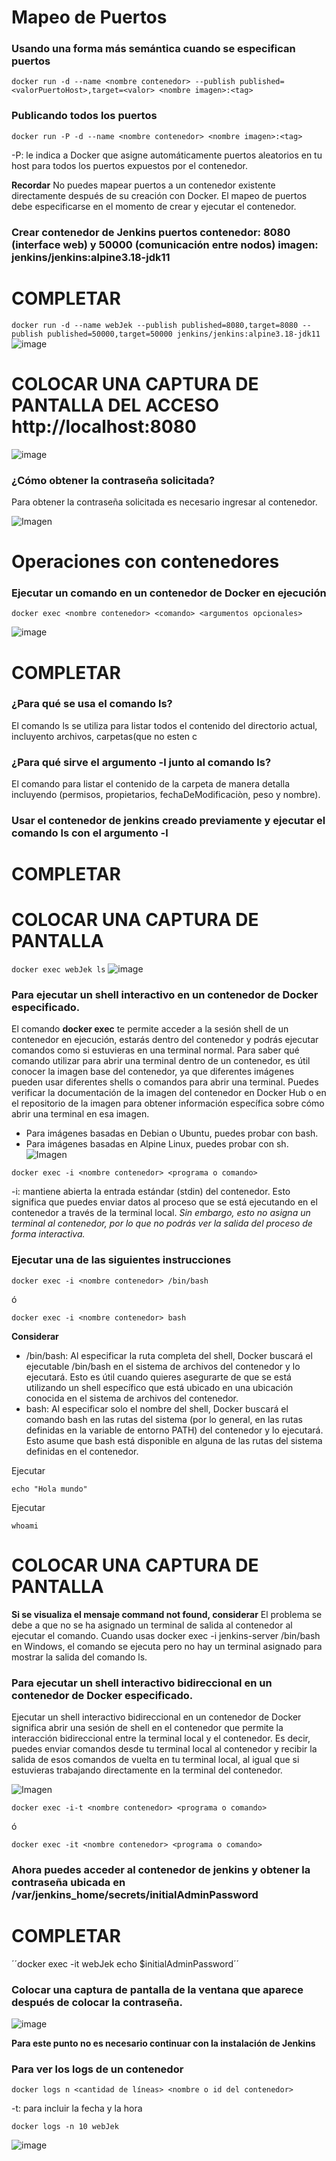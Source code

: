 # Mapeo de Puertos 
### Usando una forma más semántica cuando se especifican puertos

```
docker run -d --name <nombre contenedor> --publish published=<valorPuertoHost>,target=<valor> <nombre imagen>:<tag> 
```
### Publicando todos los puertos
```
docker run -P -d --name <nombre contenedor> <nombre imagen>:<tag> 
```

-P: le indica a Docker que asigne automáticamente puertos aleatorios en tu host para todos los puertos expuestos por el contenedor.

**Recordar**
No puedes mapear puertos a un contenedor existente directamente después de su creación con Docker. El mapeo de puertos debe especificarse en el momento de crear y ejecutar el contenedor.

### Crear contenedor de Jenkins puertos contenedor: 8080 (interface web) y 50000 (comunicación entre nodos) imagen: jenkins/jenkins:alpine3.18-jdk11
# COMPLETAR

```docker run -d --name webJek --publish published=8080,target=8080 --publish published=50000,target=50000 jenkins/jenkins:alpine3.18-jdk11```
![image](https://github.com/estevan-j/2024A-ISWD633-GR1/assets/94009206/a30f5c56-11a8-4f2c-8eda-1ef134417895)

# COLOCAR UNA CAPTURA DE PANTALLA  DEL ACCESO http://localhost:8080
![image](https://github.com/estevan-j/2024A-ISWD633-GR1/assets/94009206/8b323353-f241-4850-8875-f4fa36fea2b3)

### ¿Cómo obtener la contraseña solicitada?
Para obtener la contraseña solicitada es necesario ingresar al contenedor.

![Imagen](imagenes/jenkins.PNG)

# Operaciones con contenedores

### Ejecutar un comando en un contenedor de Docker en ejecución
```
docker exec <nombre contenedor> <comando> <argumentos opcionales>
```
![image](https://github.com/estevan-j/2024A-ISWD633-GR1/assets/94009206/ece032f3-1fab-4525-8b00-2519cdf8ffaf)

# COMPLETAR
### ¿Para qué se usa el comando ls?
El comando ls se utiliza para listar todos el contenido del directorio actual, incluyento archivos, carpetas(que no esten c
### ¿Para qué sirve el argumento -l junto al comando ls?
El comando para listar el contenido de la carpeta de manera detalla incluyendo (permisos, propietarios, fechaDeModificaciòn, peso y nombre).
### Usar el contenedor de jenkins creado previamente y ejecutar el comando ls con el argumento -l

# COMPLETAR
# COLOCAR UNA CAPTURA DE PANTALLA
```docker exec webJek ls```
![image](https://github.com/estevan-j/2024A-ISWD633-GR1/assets/94009206/f2a7628a-e6d3-4e05-a857-3b73c76c54b2)

### Para ejecutar un shell interactivo en un contenedor de Docker especificado.
El comando **docker exec** te permite acceder a la sesión shell de un contenedor en ejecución, estarás dentro del contenedor y podrás ejecutar comandos como si estuvieras en una terminal normal. 
Para saber qué comando utilizar para abrir una terminal dentro de un contenedor, es útil conocer la imagen base del contenedor, ya que diferentes imágenes pueden usar diferentes shells o comandos para abrir una terminal. Puedes verificar la documentación de la imagen del contenedor en Docker Hub o en el repositorio de la imagen para obtener información específica sobre cómo abrir una terminal en esa imagen.
- Para imágenes basadas en Debian o Ubuntu, puedes probar con bash.
- Para imágenes basadas en Alpine Linux, puedes probar con sh.
![Imagen](imagenes/jenkins-i.PNG)
```
docker exec -i <nombre contenedor> <programa o comando>
```
-i: mantiene abierta la entrada estándar (stdin) del contenedor. Esto significa que puedes enviar datos al proceso que se está ejecutando en el contenedor a través de la terminal local. *Sin embargo, esto no asigna un terminal al contenedor, por lo que no podrás ver la salida del proceso de forma interactiva.*

### Ejecutar una de las siguientes instrucciones
```
docker exec -i <nombre contenedor> /bin/bash 
```
ó
```
docker exec -i <nombre contenedor> bash 
```
**Considerar**
- /bin/bash: Al especificar la ruta completa del shell, Docker buscará el ejecutable /bin/bash en el sistema de archivos del contenedor y lo ejecutará. Esto es útil cuando quieres asegurarte de que se está utilizando un shell específico que está ubicado en una ubicación conocida en el sistema de archivos del contenedor. 
- bash: Al especificar solo el nombre del shell, Docker buscará el comando bash en las rutas del sistema (por lo general, en las rutas definidas en la variable de entorno PATH) del contenedor y lo ejecutará. Esto asume que bash está disponible en alguna de las rutas del sistema definidas en el contenedor.

Ejecutar
```
echo "Hola mundo"
```

Ejecutar
```
whoami
```
# COLOCAR UNA CAPTURA DE PANTALLA

**Si se visualiza el mensaje command not found, considerar**
El problema se debe a que no se ha asignado un terminal de salida al contenedor al ejecutar el comando. Cuando usas docker exec -i jenkins-server /bin/bash en Windows, el comando se ejecuta pero no hay un terminal asignado para mostrar la salida del comando ls.


### Para ejecutar un shell interactivo bidireccional en un contenedor de Docker especificado.
Ejecutar un shell interactivo bidireccional en un contenedor de Docker significa abrir una sesión de shell en el contenedor que permite la interacción bidireccional entre la terminal local y el contenedor. Es decir, puedes enviar comandos desde tu terminal local al contenedor y recibir la salida de esos comandos de vuelta en tu terminal local, al igual que si estuvieras trabajando directamente en la terminal del contenedor.

![Imagen](imagenes/jenkins-it.PNG)
```
docker exec -i-t <nombre contenedor> <programa o comando>
```
ó
```
docker exec -it <nombre contenedor> <programa o comando>
```

### Ahora puedes acceder al contenedor de jenkins y obtener la contraseña ubicada en /var/jenkins_home/secrets/initialAdminPassword

# COMPLETAR
´´docker exec -it webJek echo $initialAdminPassword´´
### Colocar una captura de pantalla de la ventana que aparece después de colocar la contraseña.
![image](https://github.com/estevan-j/2024A-ISWD633-GR1/assets/94009206/a0d59489-8244-4cc2-aa3b-27d8d68867cb)

**Para este punto no es necesario continuar con la instalación de Jenkins**


### Para ver los logs de un contenedor

```
docker logs n <cantidad de líneas> <nombre o id del contenedor> 
```
-t: para incluir la fecha y la hora

```docker logs -n 10 webJek```

![image](https://github.com/estevan-j/2024A-ISWD633-GR1/assets/94009206/4d1e432d-46f9-46c0-99d3-2553930e0ed6)


